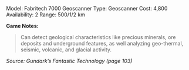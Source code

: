 Model: Fabritech 7000 Geoscanner
Type: Geoscanner
Cost: 4,800
Availability: 2
Range: 500/1/2 km

**Game Notes:**
> Can detect geological characteristics like precious minerals, ore deposits and underground features, as well analyzing geo-thermal, seismic, volcanic, and glacial activity. 


*Source: Gundark’s Fantastic Technology (page 103)*
